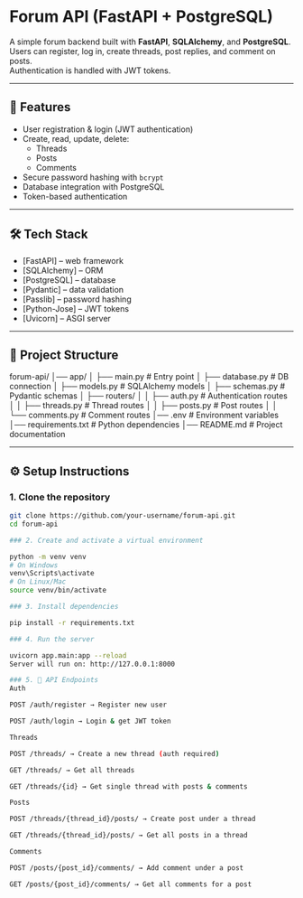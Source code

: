 # Forum API (FastAPI + PostgreSQL)

A simple forum backend built with **FastAPI**, **SQLAlchemy**, and **PostgreSQL**.  
Users can register, log in, create threads, post replies, and comment on posts.  
Authentication is handled with JWT tokens.

---

## 🚀 Features
- User registration & login (JWT authentication)
- Create, read, update, delete:
  - Threads
  - Posts
  - Comments
- Secure password hashing with `bcrypt`
- Database integration with PostgreSQL
- Token-based authentication

---

## 🛠️ Tech Stack
- [FastAPI] – web framework
- [SQLAlchemy] – ORM
- [PostgreSQL] – database
- [Pydantic] – data validation
- [Passlib] – password hashing
- [Python-Jose] – JWT tokens
- [Uvicorn] – ASGI server

---

## 📂 Project Structure

forum-api/
│── app/
│ ├── main.py # Entry point
│ ├── database.py # DB connection
│ ├── models.py # SQLAlchemy models
│ ├── schemas.py # Pydantic schemas
│ ├── routers/
│ │ ├── auth.py # Authentication routes
│ │ ├── threads.py # Thread routes
│ │ ├── posts.py # Post routes
│ │ └── comments.py # Comment routes
│── .env # Environment variables
│── requirements.txt # Python dependencies
│── README.md # Project documentation


---

## ⚙️ Setup Instructions

### 1. Clone the repository
```bash
git clone https://github.com/your-username/forum-api.git
cd forum-api

### 2. Create and activate a virtual environment

python -m venv venv
# On Windows
venv\Scripts\activate
# On Linux/Mac
source venv/bin/activate

### 3. Install dependencies

pip install -r requirements.txt

### 4. Run the server

uvicorn app.main:app --reload
Server will run on: http://127.0.0.1:8000

### 5. 🔑 API Endpoints
Auth

POST /auth/register → Register new user

POST /auth/login → Login & get JWT token

Threads

POST /threads/ → Create a new thread (auth required)

GET /threads/ → Get all threads

GET /threads/{id} → Get single thread with posts & comments

Posts

POST /threads/{thread_id}/posts/ → Create post under a thread

GET /threads/{thread_id}/posts/ → Get all posts in a thread

Comments

POST /posts/{post_id}/comments/ → Add comment under a post

GET /posts/{post_id}/comments/ → Get all comments for a post